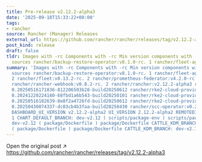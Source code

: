 ```yaml
---
title: Pre-release v2.12.2-alpha3
date: '2025-09-18T15:33:22+00:00'
tags:
- rancher
source: Rancher (Manager) Releases
external_url: https://github.com/rancher/rancher/releases/tag/v2.12.2-alpha3
post_kind: release
draft: false
tldr: Images with -rc Components with -rc Min version components with -rc Chart/KDM
  sources rancher/backup-restore-operator:v8.1.0-rc. 1 rancher/fleet-agent:v0.13.2-rc.
summary: 'Images with -rc Components with -rc Min version components with -rc Chart/KDM
  sources rancher/backup-restore-operator:v8.1.0-rc. 1 rancher/fleet-agent:v0.13.2-rc.
  2 rancher/fleet:v0.13.2-rc. 2 rancher/prometheus-federator:v4.2.0-rc. 1 rancher/rancher-agent:v2.12.2-alpha3
  rancher/rancher-webhook:v0.8.2-rc. 2 rancher/rancher:v2.12.2-alpha3 rancher/rke2-cloud-provider:v1.31.9-rc1.
  0.20250516171836-812206503b28-build20250612 rancher/rke2-cloud-provider:v1.32.0-rc3.
  0.20241220224140-68fbd1a6b543-build20250101 rancher/rke2-cloud-provider:v1.32.5-rc1.
  0.20250516182639-8e8f2a4726fd-build20250612 rancher/rke2-cloud-provider:v1.33.0-rc1.
  0.20250430074337-dc03cb4b3faa-build20250430 rancher/scc-operator:v0.2.1-alpha. 2
  DASHBOARD_UI_VERSION v2.12.2-alpha2 UI_VERSION 2.12.2-alpha2 REMOTEDIALER v0.5.1-rc.
  1 CHART_DEFAULT_BRANCH: dev-v2.12 ( scripts/package-env ) scripts/package-env CHART_DEFAULT_BRANCH:
  dev-v2.12 ( package/Dockerfile ) package/Dockerfile CATTLE_KDM_BRANCH: dev-v2.12
  ( package/Dockerfile ) package/Dockerfile CATTLE_KDM_BRANCH: dev-v2.12 ( Dockerfile.'
---
```

Open the original post ↗ https://github.com/rancher/rancher/releases/tag/v2.12.2-alpha3
